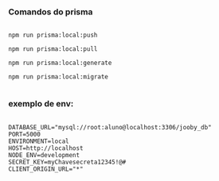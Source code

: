 
### Comandos do prisma 
````

npm run prisma:local:push

npm run prisma:local:pull

npm run prisma:local:generate

npm run prisma:local:migrate


````

### exemplo de env:
`````

DATABASE_URL="mysql://root:aluno@localhost:3306/jooby_db"
PORT=5000
ENVIRONMENT=local
HOST=http://localhost
NODE_ENV=development
SECRET_KEY=myChavesecreta12345!@#
CLIENT_ORIGIN_URL="*"